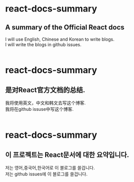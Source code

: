 # react-docs-summary
## A summary of the Official React docs
I will use English, Chinese and Korean to write blogs.<br />
I will write the blogs in github issues. 
<br />
<br />
# react-docs-summary
## 是对React官方文档的总结.
我将使用英文，中文和韩文去写这个博客.<br />
我将在github issuse中写这个博客.
<br />
<br />
# react-docs-summary
## 이 프로젝트는 React문서에 대한 요약입니다.
저는 영어,중국어,한국어로 이 블로그를 쓸겁니다.<br />
저는 github issues에 이 블로그를 쓸겁니다.
    
      
        
          
          
